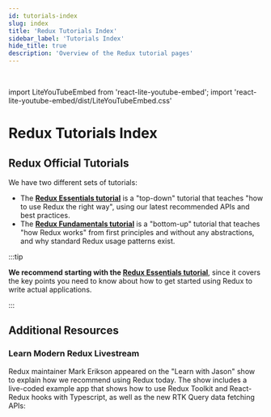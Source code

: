 ```yaml
---
id: tutorials-index
slug: index
title: 'Redux Tutorials Index'
sidebar_label: 'Tutorials Index'
hide_title: true
description: 'Overview of the Redux tutorial pages'
---
```


&nbsp;

import LiteYouTubeEmbed from 'react-lite-youtube-embed';
import 'react-lite-youtube-embed/dist/LiteYouTubeEmbed.css'

# Redux Tutorials Index

## Redux Official Tutorials

We have two different sets of tutorials:

- The [**Redux Essentials tutorial**](./essentials/part-1-overview-concepts) is a "top-down" tutorial that teaches "how to use Redux the right way", using our latest recommended APIs and best practices.
- The [**Redux Fundamentals tutorial**](./fundamentals/part-1-overview.md) is a "bottom-up" tutorial that teaches "how Redux works" from first principles and without any abstractions, and why standard Redux usage patterns exist.

:::tip

**We recommend starting with the [Redux Essentials tutorial](./essentials/part-1-overview-concepts)**, since it covers the key points you need to know about how to get started using Redux to write actual applications.

:::

## Additional Resources

### Learn Modern Redux Livestream

Redux maintainer Mark Erikson appeared on the "Learn with Jason" show to explain how we recommend using Redux today. The show includes a live-coded example app that shows how to use Redux Toolkit and React-Redux hooks with Typescript, as well as the new RTK Query data fetching APIs:

<LiteYouTubeEmbed 
    id="9zySeP5vH9c"
    title="Learn Modern Redux - Redux Toolkit, React-Redux Hooks, and RTK Query"
/>
